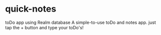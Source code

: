 # quick-notes
toDo app using Realm database
A simple-to-use toDo and notes app. just tap the + button and type your toDo's!
